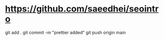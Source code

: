 # https://github.com/saeedhei/seointro

git add .
git commit -m "prettier added"
git push origin main
